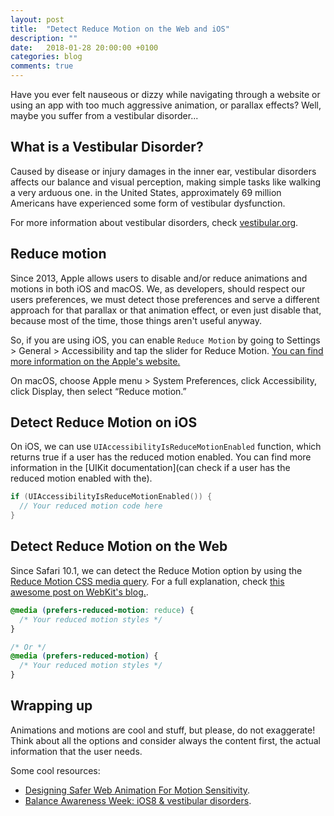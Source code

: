 ```yaml
---
layout: post
title:  "Detect Reduce Motion on the Web and iOS"
description: ""
date:   2018-01-28 20:00:00 +0100
categories: blog
comments: true
---
```


Have you ever felt nauseous or dizzy while navigating through a website or using an app with too much aggressive animation, or parallax effects? Well, maybe you suffer from a vestibular disorder...

## What is a Vestibular Disorder?

Caused by disease or injury damages in the inner ear, vestibular disorders affects our balance and visual perception, making simple tasks like walking a very arduous one. in the United States, approximately 69 million Americans have experienced some form of vestibular dysfunction.

For more information about vestibular disorders, check [vestibular.org](http://vestibular.org/understanding-vestibular-disorder).

## Reduce motion

Since 2013, Apple allows users to disable and/or reduce animations and motions in both iOS and macOS. We, as developers, should respect our users preferences, we must detect those preferences and serve a different approach for that parallax or that animation effect, or even just disable that, because most of the time, those things aren't useful anyway.

So, if you are using iOS, you can enable `Reduce Motion` by going to Settings > General > Accessibility and tap the slider for Reduce Motion. [You can find more information on the Apple's website.](https://support.apple.com/en-us/HT202655)

On macOS, choose Apple menu > System Preferences, click Accessibility, click Display, then select “Reduce motion.”

## Detect Reduce Motion on iOS

On iOS, we can use `UIAccessibilityIsReduceMotionEnabled` function, which returns true if a user has the reduced motion enabled. You can find more information in the [UIKit documentation](can check if a user has the reduced motion enabled with the).

```swift
if (UIAccessibilityIsReduceMotionEnabled()) {
  // Your reduced motion code here
}
```

## Detect Reduce Motion on the Web

Since Safari 10.1, we can detect the Reduce Motion option by using the [Reduce Motion CSS media query](https://drafts.csswg.org/mediaqueries-5/#prefers-reduced-motion). For a full explanation, check [this awesome post on WebKit's blog.](https://webkit.org/blog/7551/responsive-design-for-motion/).

```css
@media (prefers-reduced-motion: reduce) {
  /* Your reduced motion styles */
}

/* Or */
@media (prefers-reduced-motion) {
  /* Your reduced motion styles */
}
```

## Wrapping up

Animations and motions are cool and stuff, but please, do not exaggerate! Think about all the options and consider always the content first, the actual information that the user needs.

Some cool resources:

* [Designing Safer Web Animation For Motion Sensitivity](http://alistapart.com/article/designing-safer-web-animation-for-motion-sensitivity).
* [Balance Awareness Week: iOS8 & vestibular disorders](http://simplyaccessible.com/article/balance-awareness/).
